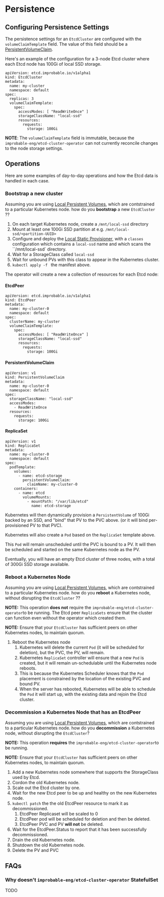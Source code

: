 # Persistence

## Configuring Persistence Settings

The persistence settings for an `EtcdCluster` are configured with the `volumeClaimTemplate` field.
The value of this field should be a [PersistentVolumeClaim](https://kubernetes.io/docs/reference/generated/kubernetes-api/v1.16/#persistentvolumeclaim-v1-core).

Here's an example of the configuration for a 3-node Etcd cluster where each Etcd node has 100Gi of local SSD storage.

```
apiVersion: etcd.improbable.io/v1alpha1
kind: EtcdCluster
metadata:
  name: my-cluster
  namespace: default
spec:
  replicas: 3
  volumeClaimTemplate:
    spec:
      accessModes: [ "ReadWriteOnce" ]
      storageClassName: "local-ssd"
      resources:
        requests:
          storage: 100Gi
```

**NOTE**: The `volumeClaimTemplate` field is immutable, because the ``improbable-eng/etcd-cluster-operator`` can not currently reconcile changes to the node storage settings.

## Operations

Here are some examples of day-to-day operations and how the Etcd data is handled in each case.

### Bootstrap a new cluster

Assuming you are using [Local Persistent Volumes](https://kubernetes.io/docs/concepts/storage/volumes/#local),
which are contstrained to a particular Kubernetes node.
how do you **bootstrap** a new ``EtcdCluster`` ??

1. On each target Kubernetes node, create a `/mnt/local-ssd` directory
1. Mount at least one 100Gi SSD partition at e.g. `/mnt/local-ssd/<partition-UUID>`
1. Configure and deploy the [Local Static Provisioner](https://github.com/kubernetes-sigs/sig-storage-local-static-provisioner/blob/master/docs/getting-started.md), with a `classes` configuration which contains a `local-ssd` name and which  scans the ``/mnt/local-ssd` directory.
1. Wait for a StorageClass called `local-ssd`
1. Wait for unbound PVs with this class to appear in the Kubernetes cluster.
1. `kubectl apply -f ` the manifest above.

The operator will create a new a collection of resources for each Etcd node:

#### EtcdPeer

```
apiVersion: etcd.improbable.io/v1alpha1
kind: EtcdPeer
metadata:
  name: my-cluster-0
  namespace: default
spec:
  clusterName: my-cluster
  volumeClaimTemplate:
    spec:
      accessModes: [ "ReadWriteOnce" ]
      storageClassName: "local-ssd"
      resources:
        requests:
          storage: 100Gi
```

#### PersistentVolumeClaim

```
apiVersion: v1
kind: PersistentVolumeClaim
metadata:
  name: my-cluster-0
  namespace: default
spec:
  storageClassName: "local-ssd"
  accessModes:
    - ReadWriteOnce
  resources:
    requests:
      storage: 100Gi
```

#### ReplicaSet

```
apiVersion: v1
kind: ReplicaSet
metadata:
  name: my-cluster-0
  namespace: default
spec:
  podTemplate:
    volumes:
      - name: etcd-storage
        persistentVolumeClaim:
          claimName: my-cluster-0
    containers:
      - name: etcd
        volumeMounts:
          - mountPath: "/var/lib/etcd"
            name: etcd-storage
```

Kubernetes will then dynamically provision a ``PersistentVolume`` of 100Gi backed by an SSD,
and "bind" that PV to the PVC above.
(or it will bind per-provisioned PV to that PVC).

Kubernetes will also create a ``Pod`` based on the ``ReplicaSet`` template above.

This ``Pod`` will remain unscheduled until the PVC is bound to a PV.
It will then be scheduled and started on the same Kubernetes node as the PV.

Eventually, you will have an empty Etcd cluster of three nodes, with a total of 300Gi SSD storage available.

### Reboot a Kubernetes Node

Assuming you are using [Local Persistent Volumes](https://kubernetes.io/docs/concepts/storage/volumes/#local),
which are contstrained to a particular Kubernetes node.
how do you **reboot** a Kubernetes node, without disrupting the ``EtcdCluster`` ??

**NOTE:** This operation   **does not**  require the ``improbable-eng/etcd-cluster-operator``to be running.
The Etcd peer ``ReplicaSets`` ensure that the cluster can function even without the operator which created them.

**NOTE:** Ensure that your ``EtcdCluster`` has sufficient peers on other Kubernetes nodes, to maintain quorum.

1. Reboot the Kubernetes node
   1. Kubernetes will delete the current `Pod` (it will be scheduled for deletion), but the PVC, the PV, will remain.
   1. Kubernetes ``ReplicaSet`` controller will ensure that a new ``Pod`` is created, but it will remain un-schedulable until the Kubernetes node reboots.
   1. This is because the Kubernetes Scheduler knows that the `Pod` placement is constrained by the location of the existing PVC and bound PV.
   1. When the server has rebooted, Kubernetes will be able to schedule the ``Pod`` it will start up, with the existing data and rejoin the Etcd cluster.

### Decommission a Kubernetes Node that has an EtcdPeer

Assuming you are using [Local Persistent Volumes](https://kubernetes.io/docs/concepts/storage/volumes/#local),
which are contstrained to a particular Kubernetes node.
how do you **decommission** a Kubernetes node, without disrupting the ``EtcdCluster``?

**NOTE:** This operation  **requires** the ``improbable-eng/etcd-cluster-operator``to be running.

**NOTE:** Ensure that your ``EtcdCluster`` has sufficient peers on other Kubernetes nodes, to maintain quorum.

1. Add a new Kubernetes node somewhere that supports the StorageClass used by Etcd.
1. Cordon the old Kubernetes node.
1. Scale out the Etcd cluster by one.
1. Wait for the new Etcd peer to be up and healthy on the new Kubernetes node.
1. `kubectl patch` the the old EtcdPeer resource to mark it as decommissioned.
   1. EtcdPeer Replicaset will be scaled to 0
   1. EtcdPeer pod will be scheduled for deletion and then be deleted.
   1. EtcdPeer PVC and PV **will not** be deleted.
1. Wait for the EtcdPeer.Status to report that it has been successfully decommissioned.
1. Drain the old Kubernetes node.
1. Shutdown the old Kubernetes node.
1. Delete the PV and PVC

## FAQs

### Why doesn't ``improbable-eng/etcd-cluster-operator``  StatefulSet

TODO
